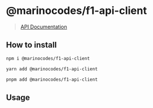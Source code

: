 # @marinocodes/f1-api-client
> [API Documentation](https://f1.marino.codes/docs)

## How to install
```sh
npm i @marinocodes/f1-api-client
```

```sh
yarn add @marinocodes/f1-api-client
```

```sh
pnpm add @marinocodes/f1-api-client
```

## Usage
